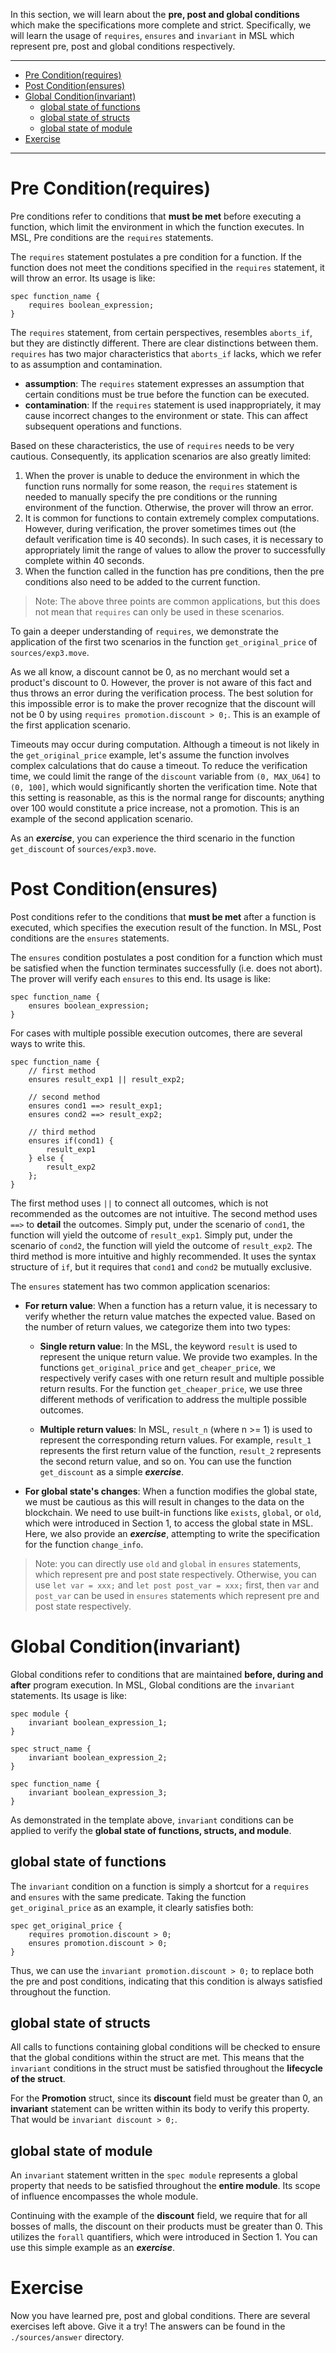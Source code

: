 In this section, we will learn about the **pre, post and global conditions** which make the specifications more complete and strict. Specifically, we will learn the usage of `requires`, `ensures` and `invariant` in MSL which represent pre, post and global conditions respectively.

***

* [Pre Condition(requires)](#pre-conditionrequires)
* [Post Condition(ensures)](#post-conditionensures)
* [Global Condition(invariant)](#global-conditioninvariant)
    * [global state of functions](#global-state-of-functions)
    * [global state of structs](#global-state-of-structs)
    * [global state of module](#global-state-of-module)
* [Exercise](#exercise)

***

# Pre Condition(requires)

Pre conditions refer to conditions that **must be met** before executing a function, which limit the environment in which the function executes. In MSL, Pre conditions are the `requires` statements. 

The `requires` statement postulates a pre condition for a function. If the function does not meet the conditions specified in the `requires` statement, it will throw an error. Its usage is like:

```Move
spec function_name {
    requires boolean_expression;
}
```

The `requires` statement, from certain perspectives, resembles `aborts_if`, but they are distinctly different. There are clear distinctions between them. `requires` has two major characteristics that `aborts_if` lacks, which we refer to as assumption and contamination.

* **assumption**: The `requires` statement expresses an assumption that certain conditions must be true before the function can be executed.
* **contamination**: If the `requires` statement is used inappropriately, it may cause incorrect changes to the environment or state. This can affect subsequent operations and functions.

Based on these characteristics, the use of `requires` needs to be very cautious. Consequently, its application scenarios are also greatly limited: 

1. When the prover is unable to deduce the environment in which the function runs normally for some reason, the `requires` statement is needed to manually specify the pre conditions or the running environment of the function. Otherwise, the prover will throw an error.
2. It is common for functions to contain extremely complex computations. However, during verification, the prover sometimes times out (the default verification time is 40 seconds). In such cases, it is necessary to appropriately limit the range of values to allow the prover to successfully complete within 40 seconds.
3. When the function called in the function has pre conditions, then the pre conditions also need to be added to the current function.

> Note: The above three points are common applications, but this does not mean that `requires` can only be used in these scenarios.

To gain a deeper understanding of `requires`, we demonstrate the application of the first two scenarios in the function `get_original_price` of `sources/exp3.move`. 

As we all know, a discount cannot be 0, as no merchant would set a product's discount to 0. However, the prover is not aware of this fact and thus throws an error during the verification process. The best solution for this impossible error is to make the prover recognize that the discount will not be 0 by using `requires promotion.discount > 0;`. This is an example of the first application scenario.

Timeouts may occur during computation. Although a timeout is not likely in the `get_original_price` example, let's assume the function involves complex calculations that do cause a timeout. To reduce the verification time, we could limit the range of the `discount` variable from `(0, MAX_U64]` to `(0, 100]`, which would significantly shorten the verification time. Note that this setting is reasonable, as this is the normal range for discounts; anything over 100 would constitute a price increase, not a promotion. This is an example of the second application scenario.

As an ***exercise***, you can experience the third scenario in the function `get_discount` of `sources/exp3.move`.

# Post Condition(ensures)

Post conditions refer to the conditions that **must be met** after a function is executed, which specifies the execution result of the function. In MSL, Post conditions are the `ensures` statements. 

The `ensures` condition postulates a post condition for a function which must be satisfied when the function terminates successfully (i.e. does not abort). The prover will verify each `ensures` to this end. Its usage is like:

```Move
spec function_name {
    ensures boolean_expression;
}
```

For cases with multiple possible execution outcomes, there are several ways to write this.  

```Move
spec function_name {
    // first method
    ensures result_exp1 || result_exp2;

    // second method
    ensures cond1 ==> result_exp1;
    ensures cond2 ==> result_exp2;

    // third method
    ensures if(cond1) {
        result_exp1
    } else {
        result_exp2
    };
}
```

The first method uses `||` to connect all outcomes, which is not recommended as the outcomes are not intuitive. The second method uses `==>` to **detail** the outcomes. Simply put, under the scenario of `cond1`, the function will yield the outcome of `result_exp1`. Simply put, under the scenario of `cond2`, the function will yield the outcome of `result_exp2`. The third method is more intuitive and highly recommended. It uses the syntax structure of `if`, but it requires that `cond1` and `cond2` be mutually exclusive.

The `ensures` statement has two common application scenarios:

* **For return value**: When a function has a return value, it is necessary to verify whether the return value matches the expected value. Based on the number of return values, we categorize them into two types:

    * **Single return value**: In the MSL, the keyword `result` is used to represent the unique return value. We provide two examples. In the functions `get_original_price` and `get_cheaper_price`, we respectively verify cases with one return result and multiple possible return results. For the function `get_cheaper_price`, we use three different methods of verification to address the multiple possible outcomes.

    * **Multiple return values**: In MSL, `result_n` (where n >= 1) is used to represent the corresponding return values. For example, `result_1` represents the first return value of the function, `result_2` represents the second return value, and so on. You can use the function `get_discount` as a simple ***exercise***.

* **For global state's changes**: When a function modifies the global state, we must be cautious as this will result in changes to the data on the blockchain. We need to use built-in functions like `exists`, `global`, or `old`, which were introduced in Section 1, to access the global state in MSL. Here, we also provide an ***exercise***, attempting to write the specification for the function `change_info`.

> Note: you can directly use `old` and `global` in `ensures` statements, which represent pre and post state respectively. Otherwise, you can use `let var = xxx;` and `let post post_var = xxx;` first, then `var` and `post_var` can be used in `ensures` statements which represent pre and post state respectively.

# Global Condition(invariant)

Global conditions refer to conditions that are maintained **before, during and after** program execution. In MSL, Global conditions are the `invariant` statements. Its usage is like:

```Move
spec module {
    invariant boolean_expression_1;
}

spec struct_name {
    invariant boolean_expression_2;
}

spec function_name {
    invariant boolean_expression_3;
}
```

As demonstrated in the template above, `invariant` conditions can be applied to verify the **global state of functions, structs, and module**.

## global state of functions

The `invariant` condition on a function is simply a shortcut for a `requires` and `ensures` with the same predicate. Taking the function `get_original_price` as an example, it clearly satisfies both:

```Move
spec get_original_price {
    requires promotion.discount > 0;
    ensures promotion.discount > 0;
}
```

Thus, we can use the `invariant promotion.discount > 0;` to replace both the pre and post conditions, indicating that this condition is always satisfied throughout the function.

## global state of structs

All calls to functions containing global conditions will be checked to ensure that the global conditions within the struct are met. This means that the `invariant` conditions in the struct must be satisfied throughout the **lifecycle of the struct**.

For the **Promotion** struct, since its **discount** field must be greater than 0, an **invariant** statement can be written within its body to verify this property. That would be `invariant discount > 0;`.

## global state of module

An `invariant` statement written in the `spec module` represents a global property that needs to be satisfied throughout the **entire module**. Its scope of influence encompasses the whole module.

Continuing with the example of the **discount** field, we require that for all bosses of malls, the discount on their products must be greater than 0. This utilizes the `forall` quantifiers, which were introduced in Section 1. You can use this simple example as an ***exercise***.

# Exercise

Now you have learned pre, post and global conditions. There are several exercises left above. Give it a try! The answers can be found in the `./sources/answer` directory.